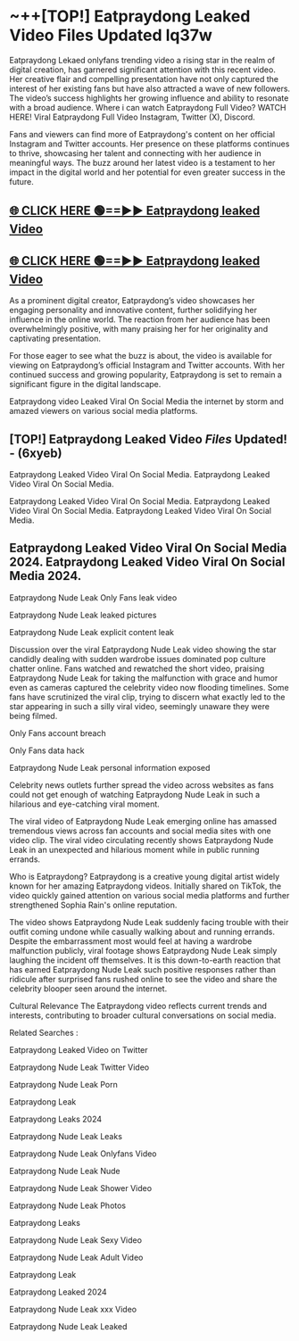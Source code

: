# ~++[TOP!] Eatpraydong Leaked Video Files Updated lq37w

 Eatpraydong Lekaed onlyfans trending video a rising star in the realm of digital creation, has garnered significant attention with this recent video. Her creative flair and compelling presentation have not only captured the interest of her existing fans but have also attracted a wave of new followers. The video’s success highlights her growing influence and ability to resonate with a broad audience.
Where i can watch  Eatpraydong Full Video? WATCH HERE! Viral  Eatpraydong Full Video Instagram, Twitter (X), Discord.


Fans and viewers can find more of  Eatpraydong's content on her official Instagram and Twitter accounts. Her presence on these platforms continues to thrive, showcasing her talent and connecting with her audience in meaningful ways. The buzz around her latest video is a testament to her impact in the digital world and her potential for even greater success in the future.


## [🌐 CLICK HERE 🟢==►►  Eatpraydong leaked Video ](https://onlyclips.site?title=Eatpraydong&ref=git)

## [🌐 CLICK HERE 🟢==►►  Eatpraydong leaked Video ](https://onlyclips.site?title=Eatpraydong&ref=git)


As a prominent digital creator,  Eatpraydong’s video showcases her engaging personality and innovative content, further solidifying her influence in the online world. The reaction from her audience has been overwhelmingly positive, with many praising her for her originality and captivating presentation.

For those eager to see what the buzz is about, the video is available for viewing on  Eatpraydong’s official Instagram and Twitter accounts. With her continued success and growing popularity,  Eatpraydong is set to remain a significant figure in the digital landscape.


  Eatpraydong video Leaked Viral On Social Media the internet by storm and amazed viewers on various social media platforms.


## [TOP!]  Eatpraydong Leaked Video *Files* Updated! - (6xyeb) 

 Eatpraydong Leaked Video Viral On Social Media. Eatpraydong Leaked Video Viral On Social Media.

 Eatpraydong Leaked Video Viral On Social Media. Eatpraydong Leaked Video Viral On Social Media. Eatpraydong Leaked Video Viral On Social Media.


##  Eatpraydong Leaked Video Viral On Social Media 2024. Eatpraydong Leaked Video Viral On Social Media 2024.
 Eatpraydong Nude Leak Only Fans leak video

 Eatpraydong Nude Leak leaked pictures

 Eatpraydong Nude Leak explicit content leak

Discussion over the viral  Eatpraydong Nude Leak video showing the star candidly dealing with sudden wardrobe issues dominated pop culture chatter online. Fans watched and rewatched the short video, praising  Eatpraydong Nude Leak for taking the malfunction with grace and humor even as cameras captured the celebrity video now flooding timelines. Some fans have scrutinized the viral clip, trying to discern what exactly led to the star appearing in such a silly viral video, seemingly unaware they were being filmed.


Only Fans account breach

Only Fans data hack

 Eatpraydong Nude Leak personal information exposed

Celebrity news outlets further spread the video across websites as fans could not get enough of watching  Eatpraydong Nude Leak in such a hilarious and eye-catching viral moment.


The viral video of  Eatpraydong Nude Leak emerging online has amassed tremendous views across fan accounts and social media sites with one video clip. The viral video circulating recently shows  Eatpraydong Nude Leak in an unexpected and hilarious moment while in public running errands.


Who is  Eatpraydong?  Eatpraydong is a creative young digital artist widely known for her amazing  Eatpraydong videos. Initially shared on TikTok, the video quickly gained attention on various social media platforms and further strengthened Sophia Rain's online reputation.

The video shows  Eatpraydong Nude Leak suddenly facing trouble with their outfit coming undone while casually walking about and running errands. Despite the embarrassment most would feel at having a wardrobe malfunction publicly, viral footage shows  Eatpraydong Nude Leak simply laughing the incident off themselves. It is this down-to-earth reaction that has earned  Eatpraydong Nude Leak such positive responses rather than ridicule after surprised fans rushed online to see the video and share the celebrity blooper seen around the internet.

Cultural Relevance The  Eatpraydong video reflects current trends and interests, contributing to broader cultural conversations on social media.

Related Searches :

 Eatpraydong Leaked Video on Twitter

 Eatpraydong Nude Leak Twitter Video

 Eatpraydong Nude Leak Porn

 Eatpraydong Leak 

 Eatpraydong Leaks 2024

 Eatpraydong Nude Leak Leaks

 Eatpraydong Nude Leak Onlyfans Video

 Eatpraydong Nude Leak Nude

 Eatpraydong Nude Leak Shower Video

 Eatpraydong Nude Leak Photos

 Eatpraydong Leaks

 Eatpraydong Nude Leak Sexy Video

 Eatpraydong Nude Leak Adult Video

 Eatpraydong Leak

 Eatpraydong Leaked 2024

 Eatpraydong Nude Leak xxx Video

 Eatpraydong Nude Leak Leaked